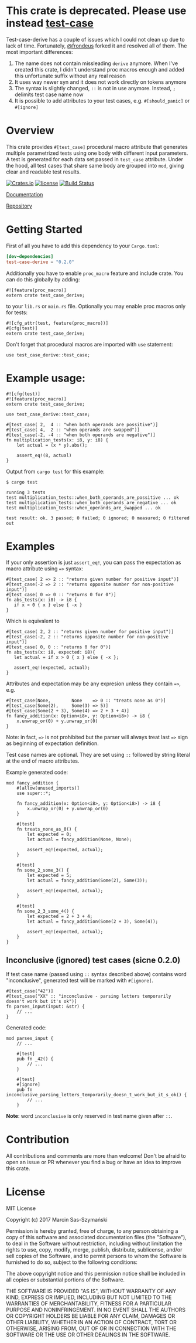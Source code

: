 # This crate is deprecated. Please use instead [test-case](https://github.com/frondeus/test-case)
    
Test-case-derive has a couple of issues which I could not clean up due to lack of time. Fortunately, [@frondeus](https://github.com/frondeus) forked it and resolved all of them. The most important differences:
1) The name does not contain missleading `derive` anymore. When I've created this crate, I didn't understand proc macros enough and added this unfortunate suffix without any real reason
2) It uses way newer syn and it does not work directly on tokens anymore
3) The syntax is slightly changed, `::` is not in use anymore. Instead, `;` delimits test case name now
4) It is possible to add attributes to your test cases, e.g. `#[should_panic]` or `#[ignore]`

# Overview
This crate provides `#[test_case]` procedural macro attribute that generates multiple parametrized tests using one body with different input parameters.
A test is generated for each data set passed in `test_case` attribute.
Under the hood, all test cases that share same body are grouped into `mod`, giving clear and readable test results.

[![Crates.io](https://img.shields.io/crates/v/test-case-derive.svg)](https://crates.io/crates/test-case-derive)
[![license](http://img.shields.io/badge/license-MIT-blue.svg)](https://github.com/kbknapp/clap-rs/blob/master/LICENSE-MIT)
[![Build Status](https://travis-ci.org/synek317/test-case-derive.svg?branch=master)](https://travis-ci.org/synek317/test-case-derive)

[Documentation](https://docs.rs/test-case-derive/)

[Repository](https://github.com/synek317/test-case-derive)

# Getting Started

First of all you have to add this dependency to your `Cargo.toml`:

```toml
[dev-dependencies]
test-case-derive = "0.2.0"
```

Additionally you have to enable `proc_macro` feature and include crate. You can do this globally by adding:

```
#![feature(proc_macro)]
extern crate test_case_derive;
```

to your `lib.rs` or `main.rs` file. Optionally you may enable proc macros only for tests:

```
#![cfg_attr(test, feature(proc_macro))]
#[cfg(test)]
extern crate test_case_derive;
```

Don't forget that procedural macros are imported with `use` statement:

```
use test_case_derive::test_case;
```

# Example usage:

```
#![cfg(test)]
#![feature(proc_macro)]
extern crate test_case_derive;

use test_case_derive::test_case;

#[test_case( 2,  4 :: "when both operands are possitive")]
#[test_case( 4,  2 :: "when operands are swapped")]
#[test_case(-2, -4 :: "when both operands are negative")]
fn multiplication_tests(x: i8, y: i8) {
    let actual = (x * y).abs();

    assert_eq!(8, actual)
}
```

Output from `cargo test` for this example:

```
$ cargo test

running 3 tests
test multiplication_tests::when_both_operands_are_possitive ... ok
test multiplication_tests::when_both_operands_are_negative ... ok
test multiplication_tests::when_operands_are_swapped ... ok

test result: ok. 3 passed; 0 failed; 0 ignored; 0 measured; 0 filtered out
```

# Examples

If your only assertion is just `assert_eq!`, you can pass the expectation as macro attribute using `=>` syntax:

```
#[test_case( 2 => 2 :: "returns given number for positive input")]
#[test_case(-2 => 2 :: "returns opposite number for non-positive input")]
#[test_case( 0 => 0 :: "returns 0 for 0")]
fn abs_tests(x: i8) -> i8 {
   if x > 0 { x } else { -x }
}
```

Which is equivalent to

```
#[test_case( 2, 2 :: "returns given number for positive input")]
#[test_case(-2, 2 :: "returns opposite number for non-positive input")]
#[test_case( 0, 0 :: "returns 0 for 0")]
fn abs_tests(x: i8, expected: i8){
   let actual = if x > 0 { x } else { -x };

   assert_eq!(expected, actual);
}
```

Attributes and expectation may be any expresion unless they contain `=>`, e.g.

```
#[test_case(None,        None    => 0 :: "treats none as 0")]
#[test_case(Some(2),     Some(3) => 5)]
#[test_case(Some(2 + 3), Some(4) => 2 + 3 + 4)]
fn fancy_addition(x: Option<i8>, y: Option<i8>) -> i8 {
    x.unwrap_or(0) + y.unwrap_or(0)
}
```

Note: in fact, `=>` is not prohibited but the parser will always treat last `=>` sign as beginning of expectation definition.

Test case names are optional. They are set using `::` followed by string literal at the end of macro attributes.

Example generated code:

```
mod fancy_addition {
    #[allow(unused_imports)]
    use super::*;

    fn fancy_addition(x: Option<i8>, y: Option<i8>) -> i8 {
        x.unwrap_or(0) + y.unwrap_or(0)
    }

    #[test]
    fn treats_none_as_0() {
        let expected = 0;
        let actual = fancy_addition(None, None);

        assert_eq!(expected, actual);
    }

    #[test]
    fn some_2_some_3() {
        let expected = 5;
        let actual = fancy_addition(Some(2), Some(3));

        assert_eq!(expected, actual);
    }

    #[test]
    fn some_2_3_some_4() {
        let expected = 2 + 3 + 4;
        let actual = fancy_addition(Some(2 + 3), Some(4));

        assert_eq!(expected, actual);
    }
}
```

## Inconclusive (ignored) test cases (sicne 0.2.0)

If test case name (passed using `::` syntax described above) contains word "inconclusive", generated test will be marked with `#[ignore]`.

```
#[test_case("42")]
#[test_case("XX" :: "inconclusive - parsing letters temporarily doesn't work but it's ok")]
fn parses_input(input: &str) {
    // ...
}
```

Generated code:
```
mod parses_input {
    // ...

    #[test]
    pub fn _42() {
        // ...
    }

    #[test]
    #[ignore]
    pub fn inconclusive_parsing_letters_temporarily_doesn_t_work_but_it_s_ok() {
        // ...
    }

```

**Note**: word `inconclusive` is only reserved in test name given after `::`.

# Contribution

All contributions and comments are more than welcome! Don't be afraid to open an issue or PR whenever you find a bug or have an idea to improve this crate.

# License

MIT License

Copyright (c) 2017 Marcin Sas-Szymański

Permission is hereby granted, free of charge, to any person obtaining a copy
of this software and associated documentation files (the "Software"), to deal
in the Software without restriction, including without limitation the rights
to use, copy, modify, merge, publish, distribute, sublicense, and/or sell
copies of the Software, and to permit persons to whom the Software is
furnished to do so, subject to the following conditions:

The above copyright notice and this permission notice shall be included in all
copies or substantial portions of the Software.

THE SOFTWARE IS PROVIDED "AS IS", WITHOUT WARRANTY OF ANY KIND, EXPRESS OR
IMPLIED, INCLUDING BUT NOT LIMITED TO THE WARRANTIES OF MERCHANTABILITY,
FITNESS FOR A PARTICULAR PURPOSE AND NONINFRINGEMENT. IN NO EVENT SHALL THE
AUTHORS OR COPYRIGHT HOLDERS BE LIABLE FOR ANY CLAIM, DAMAGES OR OTHER
LIABILITY, WHETHER IN AN ACTION OF CONTRACT, TORT OR OTHERWISE, ARISING FROM,
OUT OF OR IN CONNECTION WITH THE SOFTWARE OR THE USE OR OTHER DEALINGS IN THE
SOFTWARE.
